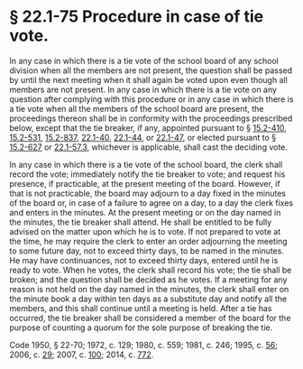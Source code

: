 # § 22.1-75 Procedure in case of tie vote.

<p>In any case in which there is a tie vote of the school board of any school division when all the members are not present, the question shall be passed by until the next meeting when it shall again be voted upon even though all members are not present. In any case in which there is a tie vote on any question after complying with this procedure or in any case in which there is a tie vote when all the members of the school board are present, the proceedings thereon shall be in conformity with the proceedings prescribed below, except that the tie breaker, if any, appointed pursuant to § <a href='http://law.lis.virginia.gov/vacode/15.2-410/'>15.2-410</a>, <a href='http://law.lis.virginia.gov/vacode/15.2-531/'>15.2-531</a>, <a href='http://law.lis.virginia.gov/vacode/15.2-837/'>15.2-837</a>, <a href='http://law.lis.virginia.gov/vacode/22.1-40/'>22.1-40</a>, <a href='http://law.lis.virginia.gov/vacode/22.1-44/'>22.1-44</a>, or <a href='http://law.lis.virginia.gov/vacode/22.1-47/'>22.1-47</a>, or elected pursuant to § <a href='http://law.lis.virginia.gov/vacode/15.2-627/'>15.2-627</a> or <a href='http://law.lis.virginia.gov/vacode/22.1-57.3/'>22.1-57.3</a>, whichever is applicable, shall cast the deciding vote.</p><p>In any case in which there is a tie vote of the school board, the clerk shall record the vote; immediately notify the tie breaker to vote; and request his presence, if practicable, at the present meeting of the board. However, if that is not practicable, the board may adjourn to a day fixed in the minutes of the board or, in case of a failure to agree on a day, to a day the clerk fixes and enters in the minutes. At the present meeting or on the day named in the minutes, the tie breaker shall attend. He shall be entitled to be fully advised on the matter upon which he is to vote. If not prepared to vote at the time, he may require the clerk to enter an order adjourning the meeting to some future day, not to exceed thirty days, to be named in the minutes. He may have continuances, not to exceed thirty days, entered until he is ready to vote. When he votes, the clerk shall record his vote; the tie shall be broken; and the question shall be decided as he votes. If a meeting for any reason is not held on the day named in the minutes, the clerk shall enter on the minute book a day within ten days as a substitute day and notify all the members, and this shall continue until a meeting is held. After a tie has occurred, the tie breaker shall be considered a member of the board for the purpose of counting a quorum for the sole purpose of breaking the tie.</p><p>Code 1950, § 22-70; 1972, c. 129; 1980, c. 559; 1981, c. 246; 1995, c. <a href='http://lis.virginia.gov/cgi-bin/legp604.exe?951+ful+CHAP0056'>56</a>; 2006, c. <a href='http://lis.virginia.gov/cgi-bin/legp604.exe?061+ful+CHAP0029'>29</a>; 2007, c. <a href='http://lis.virginia.gov/cgi-bin/legp604.exe?071+ful+CHAP0100'>100</a>; 2014, c. <a href='http://lis.virginia.gov/cgi-bin/legp604.exe?141+ful+CHAP0772'>772</a>.</p>